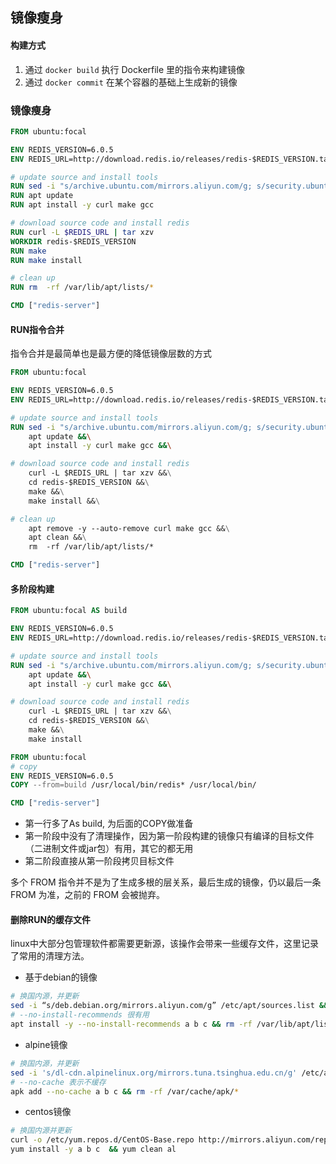 ## 镜像瘦身

#### 构建方式
1. 通过 `docker build` 执行 Dockerfile 里的指令来构建镜像
2. 通过 `docker commit` 在某个容器的基础上生成新的镜像


### 镜像瘦身
 

```dockerfile
FROM ubuntu:focal

ENV REDIS_VERSION=6.0.5
ENV REDIS_URL=http://download.redis.io/releases/redis-$REDIS_VERSION.tar.gz

# update source and install tools
RUN sed -i "s/archive.ubuntu.com/mirrors.aliyun.com/g; s/security.ubuntu.com/mirrors.aliyun.com/g" /etc/apt/sources.list 
RUN apt update 
RUN apt install -y curl make gcc

# download source code and install redis
RUN curl -L $REDIS_URL | tar xzv
WORKDIR redis-$REDIS_VERSION
RUN make
RUN make install

# clean up
RUN rm  -rf /var/lib/apt/lists/* 

CMD ["redis-server"]
```

#### RUN指令合并
指令合并是最简单也是最方便的降低镜像层数的方式

```dockerfile
FROM ubuntu:focal

ENV REDIS_VERSION=6.0.5
ENV REDIS_URL=http://download.redis.io/releases/redis-$REDIS_VERSION.tar.gz

# update source and install tools
RUN sed -i "s/archive.ubuntu.com/mirrors.aliyun.com/g; s/security.ubuntu.com/mirrors.aliyun.com/g" /etc/apt/sources.list &&\
    apt update &&\
    apt install -y curl make gcc &&\

# download source code and install redis
    curl -L $REDIS_URL | tar xzv &&\
    cd redis-$REDIS_VERSION &&\
    make &&\
    make install &&\

# clean up
    apt remove -y --auto-remove curl make gcc &&\
    apt clean &&\
    rm  -rf /var/lib/apt/lists/* 

CMD ["redis-server"]
```


#### 多阶段构建
```dockerfile
FROM ubuntu:focal AS build

ENV REDIS_VERSION=6.0.5
ENV REDIS_URL=http://download.redis.io/releases/redis-$REDIS_VERSION.tar.gz

# update source and install tools
RUN sed -i "s/archive.ubuntu.com/mirrors.aliyun.com/g; s/security.ubuntu.com/mirrors.aliyun.com/g" /etc/apt/sources.list &&\
    apt update &&\
    apt install -y curl make gcc &&\

# download source code and install redis
    curl -L $REDIS_URL | tar xzv &&\
    cd redis-$REDIS_VERSION &&\
    make &&\
    make install 

FROM ubuntu:focal
# copy 
ENV REDIS_VERSION=6.0.5
COPY --from=build /usr/local/bin/redis* /usr/local/bin/

CMD ["redis-server"]
```
* 第一行多了As build, 为后面的COPY做准备 
* 第一阶段中没有了清理操作，因为第一阶段构建的镜像只有编译的目标文件（二进制文件或jar包）有用，其它的都无用 
* 第二阶段直接从第一阶段拷贝目标文件

多个 FROM 指令并不是为了生成多根的层关系，最后生成的镜像，仍以最后一条 FROM 为准，之前的 FROM 会被抛弃。


#### 删除RUN的缓存文件
linux中大部分包管理软件都需要更新源，该操作会带来一些缓存文件，这里记录了常用的清理方法。

* 基于debian的镜像
```bash
# 换国内源，并更新     
sed -i “s/deb.debian.org/mirrors.aliyun.com/g” /etc/apt/sources.list && apt update     
# --no-install-recommends 很有用     
apt install -y --no-install-recommends a b c && rm -rf /var/lib/apt/lists/*

```


* alpine镜像
```bash
# 换国内源，并更新     
sed -i 's/dl-cdn.alpinelinux.org/mirrors.tuna.tsinghua.edu.cn/g' /etc/apk/repositories     
# --no-cache 表示不缓存     
apk add --no-cache a b c && rm -rf /var/cache/apk/*
```

* centos镜像
```bash
# 换国内源并更新
curl -o /etc/yum.repos.d/CentOS-Base.repo http://mirrors.aliyun.com/repo/Centos-7.repo && yum makecache
yum install -y a b c  && yum clean al
```